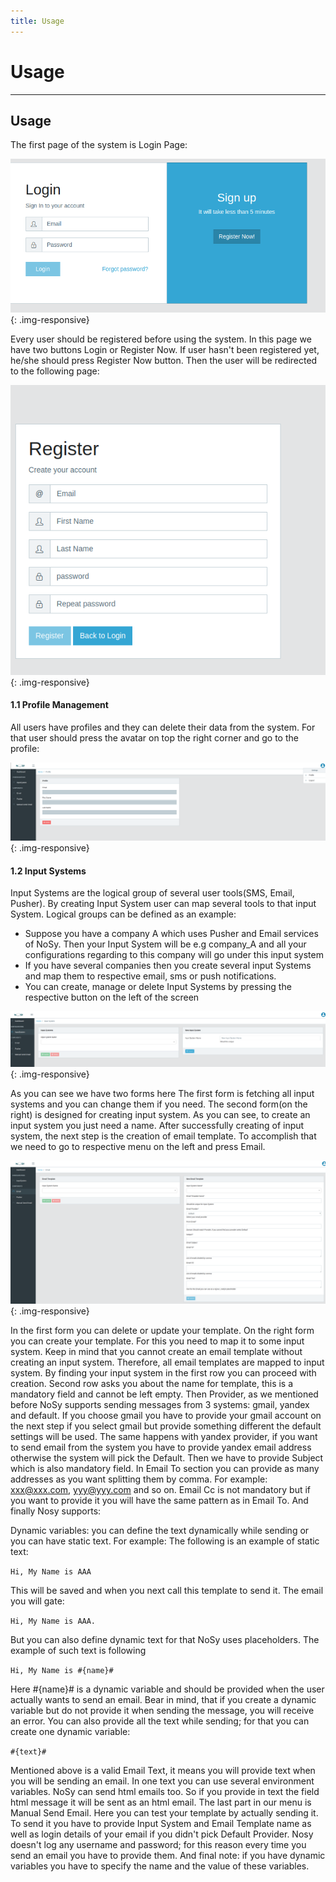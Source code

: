 ```yaml
---
title: Usage
---
```


# Usage
---

## **Usage**

The first page of the system is Login Page:

![Login](/assets/images/login.png "Login"){: .img-responsive}

Every user should be registered before using the system. In this page we have two buttons Login or Register Now. If user hasn't been registered yet, he/she should press Register Now button. Then the user will be redirected to the following page:

![Register](/assets/images/register.png "Register"){: .img-responsive}

#### **1.1 Profile Management**

All users have profiles and they can delete their data from the system. For that user should press the avatar on top the right corner and go to the profile:

![Profile](/assets/images/profile.png "Profile"){: .img-responsive}

#### **1.2 Input Systems**

Input Systems are the logical group of several user tools(SMS, Email, Pusher). By creating Input System user can map several tools to that input System. Logical groups can be defined as an example:

* Suppose you have a company A which uses Pusher and Email services of NoSy. Then your Input System will be e.g company_A and all your configurations regarding to this company will go under this input system
* If you have several companies then you create several input Systems and map them to respective email, sms or push notifications.
* You can create, manage or delete Input Systems by pressing the respective button on the left of the screen

![Input System](/assets/images/inputsystem.png "Input System"){: .img-responsive}

As you can see we have two forms here The first form is fetching all input systems and you can change them if you need. The second form(on the right) is designed for creating input system. As you can see, to create an input system you just need a name. After successfully creating of input system, the next step is the creation of email template. To accomplish that we need to go to respective menu on the left and press Email.

![Template](/assets/images/template.png "Template"){: .img-responsive}

In the first form you can delete or update your template. On the right form you can create your template. For this you need to map it to some input system. Keep in mind that you cannot create an email template without creating an input system. Therefore, all email templates are mapped to input system. By finding your input system in the first row you can proceed with creation. Second row asks you about the name for template, this is a mandatory field and cannot be left empty. Then Provider, as we mentioned before NoSy supports sending messages from 3 systems: gmail, yandex and default. If you choose gmail you have to provide your gmail account on the next step if you select gmail but provide something different the default settings will be used. The same happens with yandex provider, if you want to send email from the system you have to provide yandex email address otherwise the system will pick the Default. Then we have to provide Subject which is also mandatory field. In Email To section you can provide as many addresses as you want splitting them by comma. For example: xxx@xxx.com, yyy@yyy.com and so on. Email Cc is not mandatory but if you want to provide it you will have the same pattern as in Email To. And finally Nosy supports:

Dynamic variables: you can define the text dynamically while sending or you can have static text. For example: The following is an example of static text:

`Hi, My Name is AAA`

This will be saved and when you next call this template to send it. The email you will gate:

`Hi, My Name is AAA.`

But you can also define dynamic text for that NoSy uses placeholders. The example of such text is following

`Hi, My Name is #{name}#`

Here #{name}# is a dynamic variable and should be provided when the user actually wants to send an email. Bear in mind, that if you create a dynamic variable but do not provide it when sending the message, you will receive an error. You can also provide all the text while sending; for that you can create one dynamic variable:

`#{text}#`

Mentioned above is a valid Email Text, it means you will provide text when you will be sending an email. In one text you can use several environment variables. NoSy can send html emails too. So if you provide in text the field html message it will be sent as an html email. The last part in our menu is Manual Send Email. Here you can test your template by actually sending it. To send it you have to provide Input System and Email Template name as well as login details of your email if you didn't pick Default Provider. Nosy doesn't log any username and password; for this reason every time you send an email you have to provide them. And final note: if you have dynamic variables you have to specify the name and the value of these variables.